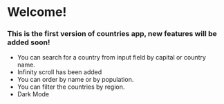 # Welcome!

### This is the first version of countries app, new features will be added soon!
<ul>
<li> You can search for a country from input field by capital or country name. </li>
<li> Infinity scroll has been added</li>
<li> You can order by name or by population. </li>
<li> You can filter the countries by region. </li>
<li> Dark Mode</li>
</ul>
